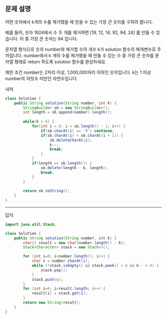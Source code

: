 ## 문제 설명
어떤 숫자에서 k개의 수를 제거했을 때 얻을 수 있는 가장 큰 숫자를 구하려 합니다.

예를 들어, 숫자 1924에서 수 두 개를 제거하면 [19, 12, 14, 92, 94, 24] 를 만들 수 있습니다. 이 중 가장 큰 숫자는 94 입니다.

문자열 형식으로 숫자 number와 제거할 수의 개수 k가 solution 함수의 매개변수로 주어집니다. number에서 k 개의 수를 제거했을 때 만들 수 있는 수 중 가장 큰 숫자를 문자열 형태로 return 하도록 solution 함수를 완성하세요.

제한 조건
number는 2자리 이상, 1,000,000자리 이하인 숫자입니다.
k는 1 이상 number의 자릿수 미만인 자연수입니다.


내꺼
```java
class Solution {
    public String solution(String number, int k) {
        StringBuilder sb = new StringBuilder();
		int length = sb.append(number).length();
        
        while(k > 0) {
            for(int i = 0; i < sb.length() - 1; i++) {
                if(sb.charAt(i) == '9') continue;
                if(sb.charAt(i) < sb.charAt(i + 1)) {
                    sb.deleteCharAt(i);
                    k--;
                    break;
                }
			}
			if(length == sb.length()) {
				sb.delete(length - k, length); 
				break;
			}
		}
        
		return sb.toString();
    }
}
```
---

답지
```java
import java.util.Stack;

class Solution {
    public String solution(String number, int k) {
        char[] result = new char[number.length() - k];
        Stack<Character> stack = new Stack<>();

        for (int i=0; i<number.length(); i++) {
            char c = number.charAt(i);
            while (!stack.isEmpty() && stack.peek() < c && k-- > 0) {
                stack.pop();
            }
            stack.push(c);
        }
        for (int i=0; i<result.length; i++) {
            result[i] = stack.get(i);
        }
        return new String(result);
    }
}

```